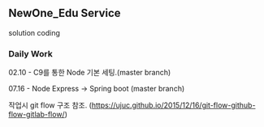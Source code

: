 ## NewOne_Edu Service 
solution coding

### Daily Work 
02.10 - C9를 통한  Node 기본 세팅.(master branch) 

07.16 - Node Express -> Spring boot (master branch)

작업시 git flow 구조 참조. (https://ujuc.github.io/2015/12/16/git-flow-github-flow-gitlab-flow/) 


